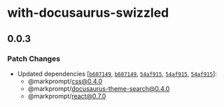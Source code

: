 # with-docusaurus-swizzled

## 0.0.3

### Patch Changes

- Updated dependencies
  [[`b607149`](https://github.com/markprompt/markprompt-js/commit/b60714904c2481da40801e16acc2a3c4b0717f85),
  [`b607149`](https://github.com/markprompt/markprompt-js/commit/b60714904c2481da40801e16acc2a3c4b0717f85),
  [`54af915`](https://github.com/markprompt/markprompt-js/commit/54af9150ea22da96ec4cf3d283d6d8a485696a06),
  [`54af915`](https://github.com/markprompt/markprompt-js/commit/54af9150ea22da96ec4cf3d283d6d8a485696a06),
  [`54af915`](https://github.com/markprompt/markprompt-js/commit/54af9150ea22da96ec4cf3d283d6d8a485696a06)]:
  - @markprompt/css@0.4.0
  - @markprompt/docusaurus-theme-search@0.4.0
  - @markprompt/react@0.7.0
